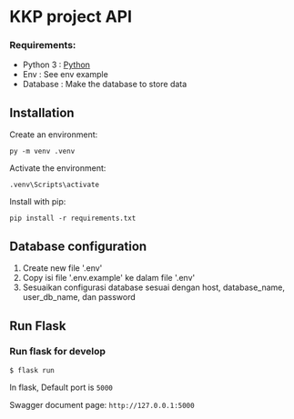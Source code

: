 # KKP project API

### Requirements:

- Python 3 : [Python](https://www.python.org/)
- Env : See env example
- Database : Make the database to store data

## Installation

Create an environment:

```
py -m venv .venv
```

Activate the environment:

```
.venv\Scripts\activate
```

Install with pip:

```
pip install -r requirements.txt
```

## Database configuration

1. Create new file '.env'
2. Copy isi file '.env.example' ke dalam file '.env'
3. Sesuaikan configurasi database sesuai dengan host, database_name, user_db_name, dan password

## Run Flask

### Run flask for develop

```
$ flask run
```

In flask, Default port is `5000`

Swagger document page: `http://127.0.0.1:5000`

